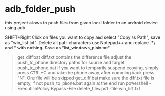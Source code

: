 # adb_folder_push
this project allows to push files from given local folder to an android device using adb

SHIFT+Right Click on files you want to copy and select "Copy as Path", save as "win_list.txt". 
Delete all path characters use Notepad++ and replace .*\\ and " with nothing. Save as "list_windows_plain.txt"
> get_diff.bat
diff.txt contains the difference file
adjust the push_to_phone directory paths for source and target
> push_to_phone.bat
if you want to temprarily suspend copying, simply press CTRL+C and take the phone away, after comming back press "N". One file will be skipped
>get_diff.bat
make sure the diff.txt file is empty, if not push_to_phone.bat again
at the end run
> powershell -ExecutionPolicy Bypass -File delete_files.ps1 -file win_list.txt

